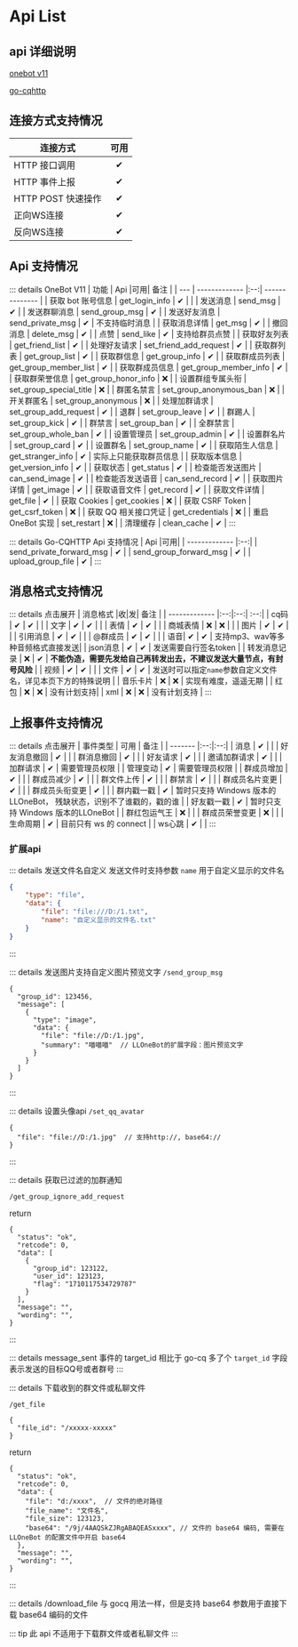 # Api List

## api 详细说明

[onebot v11](https://11.onebot.dev/)

[go-cqhttp](https://docs.go-cqhttp.org/api)

## 连接方式支持情况
| 连接方式           |可用|
|----------------|:-:| 
| HTTP 接口调用      | ✔ |
| HTTP 事件上报      | ✔ |
| HTTP POST 快速操作 | ✔ |
| 正向WS连接         | ✔ |
| 反向WS连接         | ✔ |



## Api 支持情况
::: details OneBot V11
| 功能 |     Api    |可用| 备注 |
| --- | -------------  |:--:| -------------- | 
| 获取 bot 账号信息 |   get_login_info | ✔ | |
| 发送消息 |   send_msg | ✔ |
| 发送群聊消息 |   send_group_msg | ✔ |
| 发送好友消息 |   send_private_msg | ✔ | 不支持临时消息 |
| 获取消息详情 |   get_msg | ✔ |
| 撤回消息 |   delete_msg | ✔ |
| 点赞 |   send_like | ✔ | 支持给群员点赞 |
| 获取好友列表 |   get_friend_list | ✔ |
| 处理好友请求 |   set_friend_add_request | ✔ |
| 获取群列表 |   get_group_list | ✔ |
| 获取群信息 |   get_group_info | ✔ |
| 获取群成员列表 |   get_group_member_list | ✔ |
| 获取群成员信息 |   get_group_member_info | ✔ |
| 获取群荣誉信息 | get_group_honor_info | ❌ |
| 设置群组专属头衔 |   set_group_special_title | ❌ |
| 群匿名禁言 |   set_group_anonymous_ban | ❌ |
| 开关群匿名 |   set_group_anonymous | ❌ |
| 处理加群请求 |   set_group_add_request | ✔ |
| 退群 |   set_group_leave | ✔ |
| 群踢人 |   set_group_kick | ✔ |
| 群禁言 |   set_group_ban | ✔ |
| 全群禁言 |   set_group_whole_ban | ✔ |
| 设置管理员 |   set_group_admin | ✔ |
| 设置群名片 |   set_group_card | ✔ |
| 设置群名 |   set_group_name | ✔ |
| 获取陌生人信息 |   get_stranger_info | ✔ | 实际上只能获取群员信息 |
| 获取版本信息 |   get_version_info | ✔ |
| 获取状态 |   get_status | ✔ |
| 检查能否发送图片 |   can_send_image | ✔ |
| 检查能否发送语音 |   can_send_record | ✔ |
| 获取图片详情 |   get_image | ✔ |
| 获取语音文件 |   get_record | ✔ |
| 获取文件详情 |   get_file | ✔ |
| 获取 Cookies |  get_cookies | ❌ |
| 获取 CSRF Token |  get_csrf_token | ❌ |
| 获取 QQ 相关接口凭证 |  get_credentials | ❌ |
| 重启 OneBot 实现 | set_restart | ❌ |
| 清理缓存 | clean_cache | ✔ |
::: 

::: details Go-CQHTTP Api 支持情况
|     Api    |可用|
| -------------  |:--:| 
|   send_private_forward_msg | ✔ |
|   send_group_forward_msg | ✔ |
|   upload_group_file | ✔ |
:::

## 消息格式支持情况
::: details 点击展开
|     消息格式    |收|发| 备注 |
| -------------  |:--:|:--:| :--:|
|   cq码 | ✔ | ✔ | |
|   文字 | ✔ | ✔ | |
|   表情 | ✔ | ✔ |  |
|   商城表情 | ❌ | ❌ |  |
|   图片 | ✔ | ✔ |  |
|   引用消息 | ✔ | ✔ |  |
|   @群成员 | ✔ | ✔ |  |
|   语音| ✔ | ✔ |  支持mp3、wav等多种音频格式直接发送|
|   json消息 | ✔ | ✔ | 发送需要自行签名token  |
|   转发消息记录 | ❌ | ✔ | **不能伪造，需要先发给自己再转发出去，不建议发送大量节点，有封号风险** |
|   视频 | ✔ | ✔ |  |
|   文件 | ✔ | ✔ | 发送时可以指定`name`参数自定义文件名，详见本页下方的特殊说明 |
|  音乐卡片 | ❌ | ❌ | 实现有难度，遥遥无期 |
|  红包 | ❌ | ❌ | 没有计划支持|
|  xml | ❌ | ❌ | 没有计划支持 |
:::

## 上报事件支持情况
::: details 点击展开
| 事件类型  | 可用 | 备注 |
| -------  |:--:|:--:|
| 消息 | ✔ | |
| 好友消息撤回 | ✔ | |
| 群消息撤回 | ✔ | |
| 好友请求 | ✔ | |
| 邀请加群请求 | ✔ | |
| 加群请求 | ✔ | 需要管理员权限 |
| 管理变动 | ✔ | 需要管理员权限 |
| 群成员增加 | ✔ | |
| 群成员减少 | ✔ | |
| 群文件上传 | ✔ | |
| 群禁言 | ✔ | |
| 群成员名片变更 | ✔ | |
| 群成员头衔变更 | ✔ | |
| 群内戳一戳 | ✔ | 暂时只支持 Windows 版本的LLOneBot， 残缺状态，识别不了谁戳的，戳的谁 |
| 好友戳一戳 | ✔ | 暂时只支持 Windows 版本的LLOneBot |
| 群红包运气王 | ❌ | |
| 群成员荣誉变更 | ❌ | |
| 生命周期 | ✔ | 目前只有 ws 的 connect |
| ws心跳 | ✔ | |
:::

### 扩展api

::: details 发送文件名自定义
发送文件时支持参数 `name` 用于自定义显示的文件名
```json
{
    "type": "file",
    "data": {
        "file": "file:///D:/1.txt",
        "name": "自定义显示的文件名.txt"
    }
}
```
:::

::: details 发送图片支持自定义图片预览文字
`/send_group_msg`

```json5
{
  "group_id": 123456,
  "message": [
    {
      "type": "image",
      "data": {
        "file": "file://D:/1.jpg",
        "summary": "喵喵喵"  // LLOneBot的扩展字段：图片预览文字
      }
    }
  ]
}
```
:::

::: details 设置头像api
`/set_qq_avatar`
```json5
{
  "file": "file://D:/1.jpg"  // 支持http://, base64://
}
```
:::

::: details 获取已过滤的加群通知

`/get_group_ignore_add_request`

return

```json5
{
  "status": "ok",
  "retcode": 0,
  "data": [
    {
      "group_id": 123122,
      "user_id": 123123,
      "flag": "1710117534729787"
    }
  ],
  "message": "",
  "wording": "",
}
```
:::

::: details message_sent 事件的 target_id
相比于 go-cq 多了个 `target_id` 字段表示发送的目标QQ号或者群号
:::

::: details 下载收到的群文件或私聊文件

`/get_file`

```json5
{
  "file_id": "/xxxxx-xxxxx"
}
```

return

```json5
{
  "status": "ok",
  "retcode": 0,
  "data": {
    "file": "d:/xxxx",  // 文件的绝对路径
    "file_name": "文件名",
    "file_size": 123123,
    "base64": "/9j/4AAQSkZJRgABAQEASxxxx", // 文件的 base64 编码, 需要在 LLOneBot 的配置文件中开启 base64
  },
  "message": "",
  "wording": "",
}
```
:::

::: details /download_file
与 gocq 用法一样，但是支持 base64 参数用于直接下载 base64 编码的文件

::: tip 此 api 不适用于下载群文件或者私聊文件
:::
